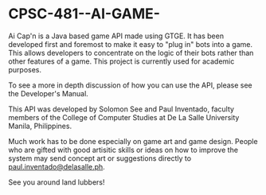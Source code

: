 # CPSC-481--AI-GAME-


Ai Cap'n is a Java based game API made using GTGE. It has been developed first and foremost to make it easy to "plug in" bots into a game. This allows developers to concentrate on the logic of their bots rather than other features of a game. This project is currently used for academic purposes.

To see a more in depth discussion of how you can use the API, please see the Developer's Manual.

This API was developed by Solomon See and Paul Inventado, faculty members of the College of Computer Studies at  De La Salle University Manila, Philippines.

Much work has to be done especially on game art and game design. People who are gifted with good artisitic skills or ideas on how to improve the system may send concept art or suggestions directly to paul.inventado@delasalle.ph. 

See you around land lubbers!
